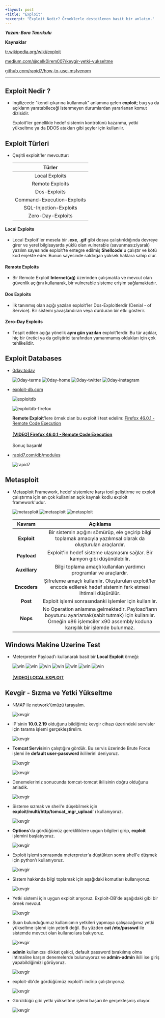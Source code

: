 ```yaml
---
+layout: post
+title: "Exploit"
+excerpt: "Exploit Nedir? Örneklerle desteklenen basit bir anlatım."
---
```


***Yazan: Bora Tanrıkulu***

**Kaynaklar**

[tr.wikipedia.org/wiki/exploit](https://tr.wikipedia.org/wiki/Exploit)

[medium.com/@celk0irem007/kevgir-yetki-yukseltme](https://medium.com/@celk0irem007/kevgir-yetki-y%C3%BCkseltme-299c65086173)

[github.com/rapid7/how-to-use-msfvenom](https://github.com/rapid7/metasploit-framework/wiki/How-to-use-msfvenom)

---

## Exploit Nedir ?

- Ingilizcede "kendi çıkarına kullanmak" anlamına gelen **exploit**; bug ya da açıkların yaratabileceği istenmeyen durumlardan yararlanan komut dizisidir.
	
	Exploit'ler genellikle hedef sistemin kontrolünü kazanma, yetki yükseltme ya da DDOS atakları gibi şeyler için kullanılır.

## Exploit Türleri

- Çeşitli exploit'ler mevcuttur:
	
	| Türler      |
	|:------------:|
    | Local Exploits |
    | Remote Exploits |
    | Dos-Exploits | 
    | Command-Execution-Exploits |
    | SQL-Injection-Exploits |
    | Zero-Day-Exploits |

#### Local Exploits

- Local Exploit'ler mesela bir **.exe**, **.gif** gibi dosya çalıştırıldığında devreye girer ve yerel bilgisayarda yüklü olan vulnerable (savunmasız/yaralı) yazılım sayesınde exploit'te entegre edilmiş **Shellcode**'u çalıştır ve kötü kod enjekte eder. Bunun sayesinde saldırgan yüksek haklara sahip olur.

#### Remote Exploits

- Bir Remote Exploit **Internet(ağ)** üzerinden çalışmakta ve mevcut olan güvenlik açığını kullanarak, bir vulnerable sisteme erişim sağlamaktadır.

#### Dos Exploits

- İlk tanınmış olan açığı yazılan exploit'ler Dos-Exploitlerdir (Denial - of Service). Bir sistemi yavaşlandıran veya durduran bir etki gösterir.

#### Zero-Day Exploits

- Tespit edilen açığa yönelik **aynı gün yazılan** exploit'lerdir. Bu tür açıklar, hiç bir üretici ya da geliştirici tarafından yamanmamış oldukları için çok tehlikelidir.

## Exploit Databases

- [0day.today](https://0day.today)

    ![0day-terms](/images/exploit/3.png)
    ![0day-home](/images/exploit/2.png)
    ![0day-twitter](/images/exploit/5.png)
    ![0day-instagram](/images/exploit/8.png)

- [exploit-db.com](https://www.exploit-db.com/)

    ![exploitdb](/images/exploit/4.png)

    ![exploitdb-firefox](/images/exploit/7.png)

    **Remote Exploit**'lere örnek olan bu exploit'i test edelim: [Firefox 46.0.1 - Remote Code Execution](https://www.exploit-db.com/exploits/44293/)

    #### [[VIDEO] Firefox 46.0.1 - Remote Code Execution](https://www.youtube.com/embed/n5tFqKpv3V0)

    Sonuç başarılı!

- [rapid7.com/db/modules](https://www.rapid7.com/db/modules)

    ![rapid7](/images/exploit/9.png)

## Metasploit

- Metasploit Framework, hedef sistemlere karşı tool geliştirme ve exploit çalıştırma için en çok kullanılan açık kaynak kodlu exploit framework'udur.

    ![metasploit](/images/exploit/10.png)
    ![metasploit](/images/exploit/1.png)
    ![metasploit](/images/exploit/18.png)

    | Kavram | Açıklama |
    |:------:|:--------:|
    | **Exploit** | Bir sistemin açığını sömürüp, ele geçirip bilgi toplamak amacıyla yazılımsal olarak da oluşturulan araçlardır. |
    | **Payload** | Exploit'in hedef sisteme ulaşmasını sağlar. Bir kamyon gibi düşünülebilir. |
    | **Auxiliary** | Bilgi toplama amaçlı kullanılan yardımcı programlar ve araçlardır. |
    | **Encoders** | Şifreleme amaçlı kullanılır. Oluşturulan exploit'ler encode edilerek hedef sistemin fark etmesi ihtimali düşürülür. |
    | **Post** | Exploit işlemi sonrasındanki işlemler için kullanılır. |
    | **Nops** | No Operation anlamına gelmektedir. Payload'ların boyutunu ayarlamak(sabit tutmak) için kullanılır. Örneğin x86 işlemciler x90 assembly koduna karışılık bir işlemde bulunmaz. |

## Windows Makine Uzerine Test

- Meterpreter Payload'ı kullanarak basit bir **Local Exploit** örneği:

    ![win](/images/exploit/11.png)
    ![win](/images/exploit/12.png)
    ![win](/images/exploit/19.png)
    ![win](/images/exploit/13.png)
    ![win](/images/exploit/14.png)
    ![win](/images/exploit/15.png)
    ![win](/images/exploit/16.png)
    
    #### [[VIDEO] LOCAL EXPLOIT](https://www.youtube.com/embed/6wbJDlZSOeY)

## Kevgir - Sızma ve Yetki Yükseltme

- NMAP ile network'ümüzü tarayalım.

    ![kevgir](/images/exploit/20.png)
    
- IP'sinin **10.0.2.19** olduğunu bildiğimiz kevgir cihazı üzerindeki servisler için tarama işlemi gerçekleştirelim.

    ![kevgir](/images/exploit/21.png)

- **Tomcat Servisi**nin çalıştığını gördük. Bu servis üzerinde Brute Force işlemi ile **default user-password** ikililerini deniyoruz.

    ![kevgir](/images/exploit/22.png)



    ![kevgir](/images/exploit/23.png)

- Denemelerimiz sonucunda tomcat-tomcat ikilisinin doğru olduğunu anladık.

    ![kevgir](/images/exploit/24.png)

- Sisteme sızmak ve shell'e düşebilmek için **exploit/multi/http/tomcat_mgr_upload**' ı kullanıyoruz.

    ![kevgir](/images/exploit/25.png)

- **Options**'da gördüğümüz gerekliliklere uygun bilgileri girip, **exploit** işlemini başlatıyoruz.

    ![kevgir](/images/exploit/26.png)

- Exploit işlemi sonrasında meterpreter'a düştükten sonra shell'e düşmek için python'ı kullanıyoruz.

    ![kevgir](/images/exploit/27.png)

- Sistem hakkında bilgi toplamak için aşağıdaki komutları kullanıyoruz.

    ![kevgir](/images/exploit/28.png)

- Yetki sistemi için uygun exploit arıyoruz. Exploit-DB'de aşağıdaki gibi bir örnek mevcut. 

    ![kevgir](/images/exploit/29.png)

- Şuan bulunduğumuz kullanıcının yetkileri yapmaya çalışacağımız yetki yükseltme işlemi için yeterli değil. Bu yüzden **cat /etc/passwd** ile sistemde mevcut olan kullanıcılara bakıyoruz. 

    ![kevgir](/images/exploit/30.png)

- **admin** kullanıcısı dikkat çekici, default password bırakılmış olma ihtimaline karşın denemelerde bulunuyoruz ve **admin-admin** ikili ise giriş yapabildiğimizi görüyoruz.

    ![kevgir](/images/exploit/31.png)

- exploit-db'de gördüğümüz exploit'i indirip çalıştırıyoruz.

    ![kevgir](/images/exploit/32.png)

- Görüldüğü gibi yetki yükseltme işlemi başarı ile gerçekleşmiş oluyor.

    ![kevgir](/images/exploit/33.png)
